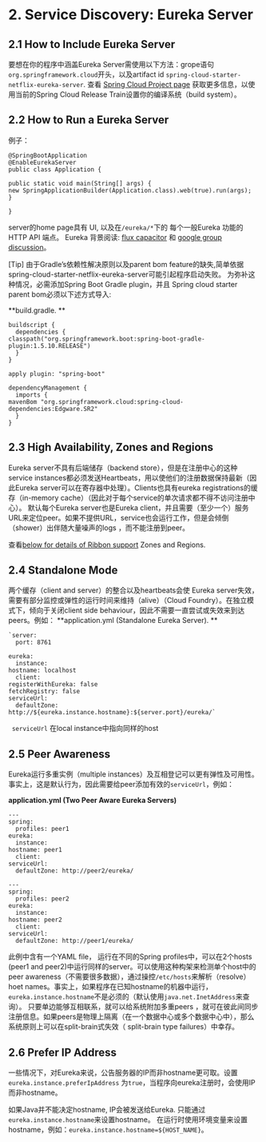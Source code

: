 # 2. Service Discovery: Eureka Server #

## 2.1 How to Include Eureka Server ##
要想在你的程序中涵盖Eureka Server需使用以下方法：grope语句  `org.springframework.cloud`开头，以及artifact id `spring-cloud-starter-netflix-eureka-server`. 查看 [Spring Cloud Project page](https://projects.spring.io/spring-cloud/) 获取更多信息，以使用当前的Spring Cloud Release Train设置你的编译系统（build system）。

## 2.2 How to Run a Eureka Server ##

例子：

    @SpringBootApplication
    @EnableEurekaServer
    public class Application {
    
    public static void main(String[] args) {
    new SpringApplicationBuilder(Application.class).web(true).run(args);
    }
    
    }

server的home page具有 UI, 以及在`/eureka/*`下的 每个一般Eureka 功能的HTTP API 端点。
Eureka 背景阅读:  [flux capacitor](https://github.com/cfregly/fluxcapacitor/wiki/NetflixOSS-FAQ#eureka-service-discovery-load-balancer) 和 [google group discussion](https://groups.google.com/forum/?fromgroups#!topic/eureka_netflix/g3p2r7gHnN0)。

[Tip]
由于Gradle’s依赖性解决原则以及parent bom feature的缺失,简单依据spring-cloud-starter-netflix-eureka-server可能引起程序启动失败。 为弥补这种情况，必需添加Spring Boot Gradle plugin，并且 Spring cloud starter parent bom必须以下述方式导入:

**build.gradle. **
    
    buildscript {
      dependencies {
    classpath("org.springframework.boot:spring-boot-gradle-plugin:1.5.10.RELEASE")
      }
    }
    
    apply plugin: "spring-boot"
    
    dependencyManagement {
      imports {
    mavenBom "org.springframework.cloud:spring-cloud-dependencies:Edgware.SR2"
      }
    }
## 2.3 High Availability, Zones and Regions ##
Eureka server不具有后端储存（backend store），但是在注册中心的这种service instances都必须发送Heartbeats，用以使他们的注册数据保持最新（因此Eureka server可以在寄存器中处理）。Clients也具有eureka registrations的缓存（in-memory cache）（因此对于每个service的单次请求都不得不访问注册中心）。
默认每个Eureka server也是Eureka client，并且需要（至少一个）服务URL来定位peer。如果不提供URL，service也会运行工作，但是会倾倒（shower）出伴随大量噪声的logs ，而不能注册到peer。

查看[below for details of Ribbon support](https://cloud.spring.io/spring-cloud-static/spring-cloud-netflix/1.4.4.RELEASE/multi/multi_spring-cloud-ribbon.html)  Zones and Regions.

## 2.4 Standalone Mode ##
两个缓存（client and server）的整合以及heartbeats会使 Eureka server失效，需要有部分监控或弹性的运行时间来维持（alive）（Cloud Foundry）。在独立模式下，倾向于关闭client side behaviour，因此不需要一直尝试或失效来到达peers。例如：
**application.yml (Standalone Eureka Server). **

    `server:
      port: 8761
    
    eureka:
      instance:
    hostname: localhost
      client:
    registerWithEureka: false
    fetchRegistry: false
    serviceUrl:
      defaultZone: http://${eureka.instance.hostname}:${server.port}/eureka/`

  ` serviceUrl` 在local instance中指向同样的host

## 2.5 Peer Awareness ##
Eureka运行多重实例（multiple instances）及互相登记可以更有弹性及可用性。事实上，这是默认行为，因此需要给peer添加有效的`serviceUrl`，例如：

**application.yml (Two Peer Aware Eureka Servers)**

    ---
    spring:
      profiles: peer1
    eureka:
      instance:
    hostname: peer1
      client:
    serviceUrl:
      defaultZone: http://peer2/eureka/
    
    ---
    spring:
      profiles: peer2
    eureka:
      instance:
    hostname: peer2
      client:
    serviceUrl:
      defaultZone: http://peer1/eureka/
此例中含有一个YAML file， 运行在不同的Spring profiles中，可以在2个hosts (peer1 and peer2)中运行同样的server。可以使用这种构架来检测单个host中的peer awareness（不需要很多数据），通过操控`/etc/hosts`来解析（resolve）hoet names。事实上，如果程序在已知hostname的机器中运行，`eureka.instance.hostname`不是必须的（默认使用`java.net.InetAddress`来查询）。
只要单边能够互相联系，就可以给系统附加多重peers ，就可在彼此间同步注册信息。如果peers是物理上隔离（在一个数据中心或多个数据中心中），那么系统原则上可以在split-brain式失效（ split-brain type failures）中幸存。

## 2.6 Prefer IP Address ##
一些情况下，对Eureka来说，公告服务器的IP而非hostname更可取。设置`eureka.instance.preferIpAddress` 为` true `，当程序向eureka注册时，会使用IP而非hostname。


如果Java并不能决定hostname, IP会被发送给Eureka. 只能通过 `eureka.instance.hostname`来设置hostname。 在运行时使用环境变量来设置hostname，例如：`eureka.instance.hostname=${HOST_NAME}`。
